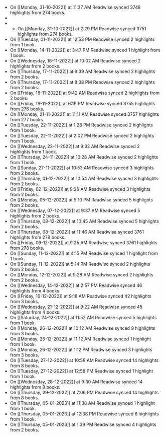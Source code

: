 - On [[Monday, 31-10-2022]] at 11:37 AM Readwise synced 3748 highlights from 274 books.
-
- * On [[Monday, 31-10-2022]] at 2:29 PM Readwise synced 3751 highlights from 274 books.
- On [[Tuesday, 01-11-2022]] at 12:53 PM Readwise synced 2 highlights from 1 book.
- On [[Monday, 14-11-2022]] at 3:47 PM Readwise synced 1 highlight from 1 book.
- On [[Wednesday, 16-11-2022]] at 10:02 AM Readwise synced 2 highlights from 2 books.
- On [[Thursday, 17-11-2022]] at 9:39 AM Readwise synced 2 highlights from 2 books.
- On [[Thursday, 17-11-2022]] at 8:38 PM Readwise synced 2 highlights from 2 books.
- On [[Friday, 18-11-2022]] at 9:42 AM Readwise synced 2 highlights from 2 books.
- On [[Friday, 18-11-2022]] at 6:19 PM Readwise synced 3755 highlights from 276 books.
- On [[Monday, 21-11-2022]] at 11:11 AM Readwise synced 3757 highlights from 277 books.
- On [[Tuesday, 22-11-2022]] at 1:28 PM Readwise synced 2 highlights from 1 book.
- On [[Tuesday, 22-11-2022]] at 2:02 PM Readwise synced 2 highlights from 1 book.
- On [[Wednesday, 23-11-2022]] at 9:32 AM Readwise synced 2 highlights from 1 book.
- On [[Thursday, 24-11-2022]] at 10:28 AM Readwise synced 2 highlights from 1 book.
- On [[Sunday, 27-11-2022]] at 10:53 AM Readwise synced 3 highlights from 2 books.
- On [[Thursday, 01-12-2022]] at 10:54 AM Readwise synced 3 highlights from 2 books.
- On [[Friday, 02-12-2022]] at 9:26 AM Readwise synced 3 highlights from 2 books.
- On [[Monday, 05-12-2022]] at 5:10 PM Readwise synced 5 highlights from 2 books.
- On [[Wednesday, 07-12-2022]] at 9:37 AM Readwise synced 5 highlights from 2 books.
- On [[Thursday, 08-12-2022]] at 10:45 AM Readwise synced 5 highlights from 2 books.
- On [[Thursday, 08-12-2022]] at 11:46 AM Readwise synced 3761 highlights from 278 books.
- On [[Friday, 09-12-2022]] at 9:25 AM Readwise synced 3761 highlights from 278 books.
- On [[Sunday, 11-12-2022]] at 4:15 PM Readwise synced 1 highlight from 1 book.
- On [[Sunday, 11-12-2022]] at 5:14 PM Readwise synced 2 highlights from 2 books.
- On [[Monday, 12-12-2022]] at 9:28 AM Readwise synced 2 highlights from 2 books.
- On [[Wednesday, 14-12-2022]] at 2:57 PM Readwise synced 46 highlights from 4 books.
- On [[Friday, 16-12-2022]] at 9:18 AM Readwise synced 42 highlights from 3 books.
- On [[Wednesday, 21-12-2022]] at 9:22 AM Readwise synced 45 highlights from 4 books.
- On [[Saturday, 24-12-2022]] at 11:52 AM Readwise synced 5 highlights from 1 book.
- On [[Monday, 26-12-2022]] at 10:12 AM Readwise synced 9 highlights from 3 books.
- On [[Monday, 26-12-2022]] at 11:12 AM Readwise synced 1 highlight from 1 book.
- On [[Monday, 26-12-2022]] at 1:12 PM Readwise synced 3 highlights from 3 books.
- On [[Tuesday, 27-12-2022]] at 10:58 AM Readwise synced 14 highlights from 8 books.
- On [[Tuesday, 27-12-2022]] at 12:58 PM Readwise synced 1 highlight from 1 book.
- On [[Wednesday, 28-12-2022]] at 9:30 AM Readwise synced 14 highlights from 8 books.
- On [[Thursday, 29-12-2022]] at 7:06 PM Readwise synced 14 highlights from 8 books.
- On [[Thursday, 05-01-2023]] at 11:38 AM Readwise synced 1 highlight from 1 book.
- On [[Thursday, 05-01-2023]] at 12:38 PM Readwise synced 6 highlights from 1 book.
- On [[Thursday, 05-01-2023]] at 1:39 PM Readwise synced 4 highlights from 2 books.